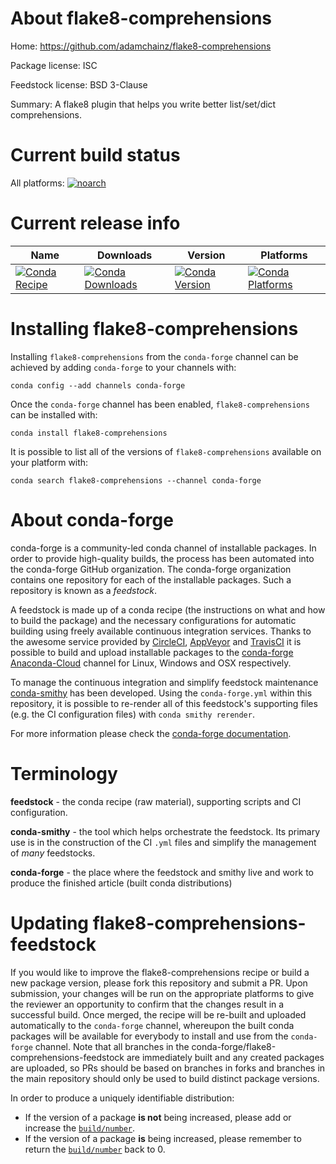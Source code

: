 About flake8-comprehensions
===========================

Home: https://github.com/adamchainz/flake8-comprehensions

Package license: ISC

Feedstock license: BSD 3-Clause

Summary: A flake8 plugin that helps you write better list/set/dict comprehensions.



Current build status
====================

All platforms:
[![noarch](https://img.shields.io/circleci/project/github/conda-forge/flake8-comprehensions-feedstock/master.svg?label=noarch)](https://circleci.com/gh/conda-forge/flake8-comprehensions-feedstock)

Current release info
====================

| Name | Downloads | Version | Platforms |
| --- | --- | --- | --- |
| [![Conda Recipe](https://img.shields.io/badge/recipe-flake8--comprehensions-green.svg)](https://anaconda.org/conda-forge/flake8-comprehensions) | [![Conda Downloads](https://img.shields.io/conda/dn/conda-forge/flake8-comprehensions.svg)](https://anaconda.org/conda-forge/flake8-comprehensions) | [![Conda Version](https://img.shields.io/conda/vn/conda-forge/flake8-comprehensions.svg)](https://anaconda.org/conda-forge/flake8-comprehensions) | [![Conda Platforms](https://img.shields.io/conda/pn/conda-forge/flake8-comprehensions.svg)](https://anaconda.org/conda-forge/flake8-comprehensions) |

Installing flake8-comprehensions
================================

Installing `flake8-comprehensions` from the `conda-forge` channel can be achieved by adding `conda-forge` to your channels with:

```
conda config --add channels conda-forge
```

Once the `conda-forge` channel has been enabled, `flake8-comprehensions` can be installed with:

```
conda install flake8-comprehensions
```

It is possible to list all of the versions of `flake8-comprehensions` available on your platform with:

```
conda search flake8-comprehensions --channel conda-forge
```


About conda-forge
=================

conda-forge is a community-led conda channel of installable packages.
In order to provide high-quality builds, the process has been automated into the
conda-forge GitHub organization. The conda-forge organization contains one repository
for each of the installable packages. Such a repository is known as a *feedstock*.

A feedstock is made up of a conda recipe (the instructions on what and how to build
the package) and the necessary configurations for automatic building using freely
available continuous integration services. Thanks to the awesome service provided by
[CircleCI](https://circleci.com/), [AppVeyor](http://www.appveyor.com/)
and [TravisCI](https://travis-ci.org/) it is possible to build and upload installable
packages to the [conda-forge](https://anaconda.org/conda-forge)
[Anaconda-Cloud](http://docs.anaconda.org/) channel for Linux, Windows and OSX respectively.

To manage the continuous integration and simplify feedstock maintenance
[conda-smithy](http://github.com/conda-forge/conda-smithy) has been developed.
Using the ``conda-forge.yml`` within this repository, it is possible to re-render all of
this feedstock's supporting files (e.g. the CI configuration files) with ``conda smithy rerender``.

For more information please check the [conda-forge documentation](https://conda-forge.org/docs/).

Terminology
===========

**feedstock** - the conda recipe (raw material), supporting scripts and CI configuration.

**conda-smithy** - the tool which helps orchestrate the feedstock.
                   Its primary use is in the construction of the CI ``.yml`` files
                   and simplify the management of *many* feedstocks.

**conda-forge** - the place where the feedstock and smithy live and work to
                  produce the finished article (built conda distributions)


Updating flake8-comprehensions-feedstock
========================================

If you would like to improve the flake8-comprehensions recipe or build a new
package version, please fork this repository and submit a PR. Upon submission,
your changes will be run on the appropriate platforms to give the reviewer an
opportunity to confirm that the changes result in a successful build. Once
merged, the recipe will be re-built and uploaded automatically to the
`conda-forge` channel, whereupon the built conda packages will be available for
everybody to install and use from the `conda-forge` channel.
Note that all branches in the conda-forge/flake8-comprehensions-feedstock are
immediately built and any created packages are uploaded, so PRs should be based
on branches in forks and branches in the main repository should only be used to
build distinct package versions.

In order to produce a uniquely identifiable distribution:
 * If the version of a package **is not** being increased, please add or increase
   the [``build/number``](http://conda.pydata.org/docs/building/meta-yaml.html#build-number-and-string).
 * If the version of a package **is** being increased, please remember to return
   the [``build/number``](http://conda.pydata.org/docs/building/meta-yaml.html#build-number-and-string)
   back to 0.